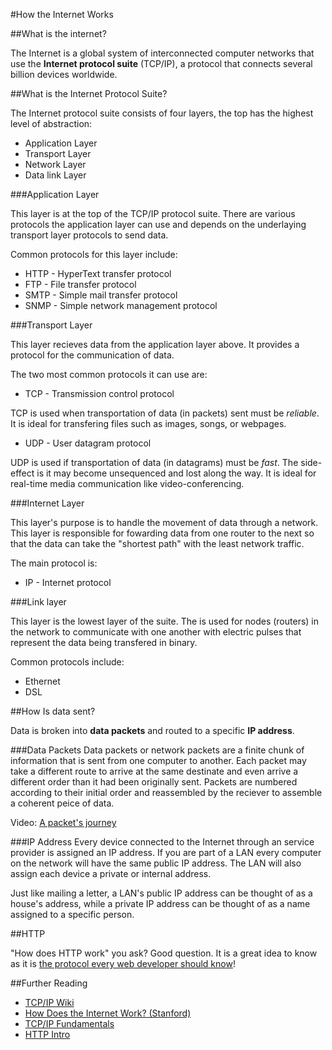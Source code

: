 #How the Internet Works

##What is the internet?

The Internet is a global system of interconnected computer networks that use the **Internet protocol suite** (TCP/IP), a protocol that connects several billion devices worldwide.

##What is the Internet Protocol Suite?

The Internet protocol suite consists of four layers, the top has the highest level of abstraction:

* Application Layer
* Transport Layer
* Network Layer
* Data link Layer

###Application Layer

This layer is at the top of the TCP/IP protocol suite. There are various protocols the application layer can use and depends on the underlaying transport layer protocols to send data.

Common protocols for this layer include:

* HTTP - HyperText transfer protocol
* FTP - File transfer protocol
* SMTP - Simple mail transfer protocol
* SNMP - Simple network management protocol

###Transport Layer

This layer recieves data from the application layer above. It provides a protocol for the communication of data.

The two most common protocols it can use are:

* TCP - Transmission control protocol

TCP is used when transportation of data (in packets) sent must be *reliable*. It is ideal for transfering files such as images, songs, or webpages.

* UDP - User datagram protocol

UDP is used if transportation of data (in datagrams) must be *fast*. The side-effect is it may become unsequenced and lost along the way. It is ideal for real-time media communication like video-conferencing.

###Internet Layer

This layer's purpose is to handle the movement of data through a network. This layer is responsible for fowarding data from one router to the next so that the data can take the "shortest path" with the least network traffic.

The main protocol is:

* IP - Internet protocol

###Link layer

This layer is the lowest layer of the suite. The is used for nodes (routers) in the network to communicate with one another with electric pulses that represent the data being transfered in binary.

Common protocols include:

* Ethernet
* DSL

##How Is data sent?

Data is broken into **data packets** and routed to a specific **IP address**.

###Data Packets
Data packets or network packets are a finite chunk of information that is sent from one computer to another. Each packet may take a different route to arrive at the same destinate and even arrive a different order than it had been originally sent. Packets are numbered according to their initial order and reassembled by the reciever to assemble a coherent peice of data.

Video: [A packet's journey](https://www.youtube.com/watch?v=ewrBalT_eBM)

###IP Address
Every device connected to the Internet through an service provider is assigned an IP address. If you are part of a LAN every computer on the network will have the same public IP address. The LAN will also assign each device a private or internal address.

Just like mailing a letter, a LAN's public IP address can be thought of as a house's address, while a private IP address can be thought of as a name assigned to a specific person.

##HTTP

"How does HTTP work" you ask? Good question. It is a great idea to know as it is [the protocol every web developer should know](http://code.tutsplus.com/tutorials/http-the-protocol-every-web-developer-must-know-part-1--net-31177)!

##Further Reading

* [TCP/IP Wiki](https://en.wikipedia.org/wiki/Internet_protocol_suite)
* [How Does the Internet Work? (Stanford)](http://web.stanford.edu/class/msande91si/www-spr04/readings/week1/InternetWhitepaper.htm)
* [TCP/IP Fundamentals](http://www.thegeekstuff.com/2011/11/tcp-ip-fundamentals/)
* [HTTP Intro](https://dev.opera.com/articles/http-basic-introduction/)
